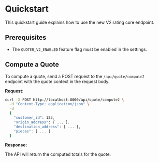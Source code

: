 # Quickstart

This quickstart guide explains how to use the new V2 rating core endpoint.

## Prerequisites

- The `QUOTER_V2_ENABLED` feature flag must be enabled in the settings.

## Compute a Quote

To compute a quote, send a POST request to the `/api/quote/compute2` endpoint with the quote context in the request body.

**Request:**

```bash
curl -X POST http://localhost:8000/api/quote/compute2 \
  -H "Content-Type: application/json" \
  -d 
  {
    "customer_id": 123,
    "origin_address": { ... },
    "destination_address": { ... },
    "pieces": [ ... ]
  }
```

**Response:**

The API will return the computed totals for the quote.

```
